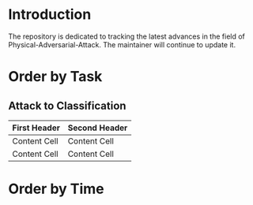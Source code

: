 # Introduction
The repository is dedicated to tracking the latest advances in the field of Physical-Adversarial-Attack. The maintainer will continue to update it.
# Order by Task
## Attack to Classification
| First Header  | Second Header |
| ------------- | ------------- |
| Content Cell  | Content Cell  |
| Content Cell  | Content Cell  |
# Order by Time